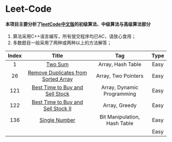 # Leet-Code
#### 本项目主要分析了[leetCode中文版](https://leetcode-cn.com/)的初级算法、中级算法与高级算法部分

1. 算法采用C++语言编写，所有提交程序均已AC，请放心食用；
2. 多数题目一般采用了两种或两种以上的方法解答；








| Index |                  Title                   |             Tag              | Type |
| :---: | :--------------------------------------: | :--------------------------: | :--: |
|   1   |              [Two Sum][001]              |      Array, Hash Table       | Easy |
|  26   | [Remove Duplicates from Sorted Array][026] |     Array, Two Pointers      | Easy |
|  121  |  [Best Time to Buy and Sell Stock][121]  |  Array, Dynamic Programming  | Easy |
|  122  | [Best Time to Buy and Sell Stock II][122] |        Array, Greedy         | Easy |
|  136  |           [Single Number][136]           | Bit Manipulation, Hash Table | Easy |
|       |                                          |                              | Easy |



[001]: https://www.google.com
[026]: https://www.google.com
[121]: https://www.google.com
[122]: https://www.google.com
[136]: https://www.google.com



